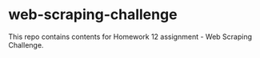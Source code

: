 # web-scraping-challenge
This repo contains contents for Homework 12 assignment - Web Scraping Challenge.

